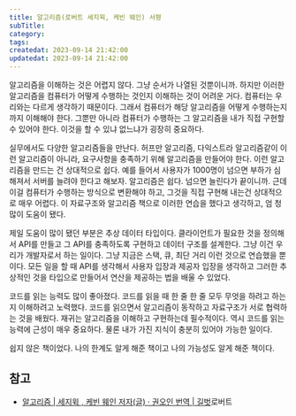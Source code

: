 ```yaml
---
title: 알고리즘(로버트 세지윅, 케빈 웨인) 서평
subTitle:
category:
tags:
createdat: 2023-09-14 21:42:00
updatedat: 2023-09-14 21:42:00
---
```


알고리즘을 이해하는 것은 어렵지 않다. 그냥 순서가 나열된 것뿐이니까. 하지만
이러한 알고리즘을 컴퓨터가 어떻게 수행하는 것인지 이해하는 것이 어려운 거다.
컴퓨터는 우리와는 다르게 생각하기 때문이다. 그래서 컴퓨터가 해당 알고리즘을
어떻게 수행하는지까지 이해해야 한다. 그뿐만 아니라 컴퓨터가 수행하는 그
알고리즘을 내가 직접 구현할 수 있어야 한다. 이것을 할 수 있냐 없느냐가 굉장히
중요하다.  

실무에서도 다양한 알고리즘들을 만난다. 허프만 알고리즘, 다익스트라 알고리즘같이
이런 알고리즘이 아니라, 요구사항을 충족하기 위해 알고리즘을 만들어야 한다. 이런
알고리즘을 만드는 건 상대적으로 쉽다. 예를 들어서 사용자가 1000명이 넘으면 부하가
심해져서 서버를 늘려야 한다고 해보자. 알고리즘은 쉽다. 넘으면 늘린다가 끝이니까.
근데 이걸 컴퓨터가 수행하는 방식으로 변환해야 하고, 그것을 직접 구현해 내는건 상대적으로 매우 어렵다. 이 자료구조와 알고리즘 책으로 이러한 연습을 했다고 생각하고, 엄 청 많이 도움이 됐다.  

제일 도움이 많이 됐던 부분은 추상 데이터 타입이다. 클라이언트가 필요한 것을
정의해서 API를 만들고 그 API를 충족하도록 구현하고 데이터 구조를 설계한다. 그냥
이건 우리가 개발자로서 하는 일이다. 그냥 지금은 스택, 큐, 최단 거리 이런 것으로
연습했을 뿐이다. 모든 일을 할 때 API를 생각해서 사용자 입장과 제공자 입장을
생각하고 그러한 추상적인 것을 타입으로 만들어서 연산을 제공하는 법을 배울 수
있었다.  

코드를 읽는 능력도 많이 좋아졌다. 코드를 읽을 때 한 줄 한 줄 모두 무엇을 하려고
하는지 이해하려고 노력했다. 코드를 읽으면서 알고리즘이 동작하고 자료구조가 서로
협력하는 것을 배웠다. 재귀는 알고리즘을 이해하고 구현하는데
필수적이다. 역시 코드를 읽는 능력에 근성이 매우 중요하다. 물론 내가 가진 지식이
충분히 있어야 가능한 일이다.  

쉽지 않은 책이었다. 나의 한계도 알게 해준 책이고 나의 가능성도 알게 해준 책이다.

## 참고

- [알고리즘 \| 세지윅 , 케빈 웨인 저자(글) · 권오인 번역 \| 길벗](https://product.kyobobook.co.kr/detail/S000001792777)로버트 
